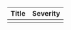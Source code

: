 | Title | Severity |
| ------- | ------- |
<!--{% for f in findings %}-->| <!--{{f.plugin_name}}--> | <!--{{f.risk_factor}}--> |
<!--{% endfor %}-->